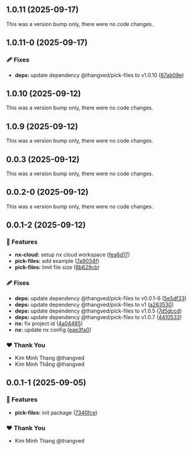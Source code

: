 ## 1.0.11 (2025-09-17)

This was a version bump only, there were no code changes.

## 1.0.11-0 (2025-09-17)

### 🩹 Fixes

- **deps:** update dependency @thangved/pick-files to v1.0.10 ([87ab09e](https://github.com/thangved/pick-files/commit/87ab09e))

## 1.0.10 (2025-09-12)

This was a version bump only, there were no code changes.

## 1.0.9 (2025-09-12)

This was a version bump only, there were no code changes.

## 0.0.3 (2025-09-12)

This was a version bump only, there were no code changes.

## 0.0.2-0 (2025-09-12)

This was a version bump only, there were no code changes.

## 0.0.1-2 (2025-09-12)

### 🚀 Features

- **nx-cloud:** setup nx cloud workspace ([fea6d17](https://github.com/thangved/pick-files/commit/fea6d17))
- **pick-files:** add example ([7a9034f](https://github.com/thangved/pick-files/commit/7a9034f))
- **pick-files:** limit file size ([8b629cb](https://github.com/thangved/pick-files/commit/8b629cb))

### 🩹 Fixes

- **deps:** update dependency @thangved/pick-files to v0.0.1-6 ([5e5df33](https://github.com/thangved/pick-files/commit/5e5df33))
- **deps:** update dependency @thangved/pick-files to v1 ([a263530](https://github.com/thangved/pick-files/commit/a263530))
- **deps:** update dependency @thangved/pick-files to v1.0.5 ([7d5dccd](https://github.com/thangved/pick-files/commit/7d5dccd))
- **deps:** update dependency @thangved/pick-files to v1.0.7 ([4410533](https://github.com/thangved/pick-files/commit/4410533))
- **nx:** fix project id ([4a04485](https://github.com/thangved/pick-files/commit/4a04485))
- **nx:** update nx config ([eae3fa0](https://github.com/thangved/pick-files/commit/eae3fa0))

### ❤️ Thank You

- Kim Minh Thang @thangved
- Kim Minh Thắng @thangved

## 0.0.1-1 (2025-09-05)

### 🚀 Features

- **pick-files:** init package ([7340fce](https://github.com/thangved/pick-files/commit/7340fce))

### ❤️ Thank You

- Kim Minh Thang @thangved
